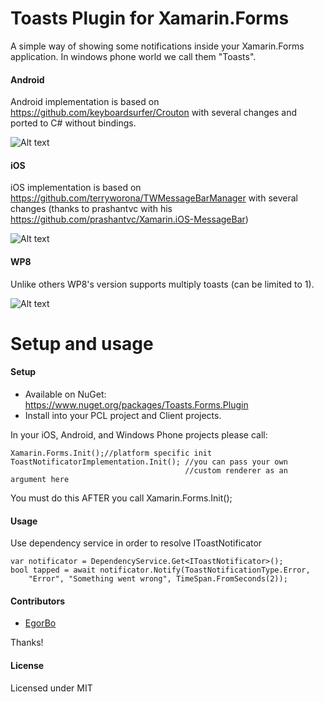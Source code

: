 Toasts Plugin for Xamarin.Forms
===================

A simple way of showing some notifications inside your Xamarin.Forms application. In windows phone world we call them "Toasts".

#### Android
Android implementation is based on https://github.com/keyboardsurfer/Crouton with several changes and ported to C# without bindings.

![Alt text](http://habrastorage.org/files/b72/3c4/362/b723c436271941309939da500f1e2abb.gif)

#### iOS
iOS implementation is based on https://github.com/terryworona/TWMessageBarManager with several changes (thanks to prashantvc with his https://github.com/prashantvc/Xamarin.iOS-MessageBar)

![Alt text](http://habrastorage.org/files/d1e/dd7/cbd/d1edd7cbdfe141cfb8f7be36f692b1a1.gif)

#### WP8
Unlike others WP8's version supports multiply toasts (can be limited to 1).

![Alt text](http://habrastorage.org/files/e96/4fd/8c5/e964fd8c5cb14ad08d4dab3cb6f36e73.gif)

Setup and usage
===================
#### Setup
* Available on NuGet: https://www.nuget.org/packages/Toasts.Forms.Plugin
* Install into your PCL project and Client projects.

In your iOS, Android, and Windows Phone projects please call:

```
Xamarin.Forms.Init();//platform specific init
ToastNotificatorImplementation.Init(); //you can pass your own 
                                       //custom renderer as an argument here
```

You must do this AFTER you call Xamarin.Forms.Init();

#### Usage
Use dependency service in order to resolve IToastNotificator
```
var notificator = DependencyService.Get<IToastNotificator>();
bool tapped = await notificator.Notify(ToastNotificationType.Error, 
	"Error", "Something went wrong", TimeSpan.FromSeconds(2));
```


#### Contributors
* [EgorBo](https://github.com/EgorBo)

Thanks!

#### License
Licensed under MIT